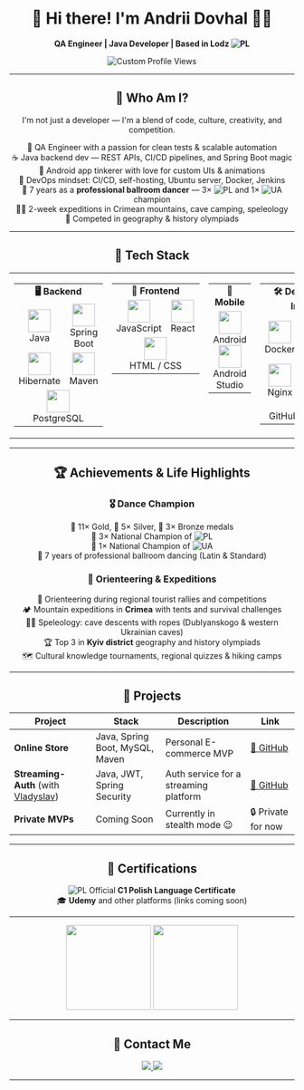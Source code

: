<div align="center">

<h1>👋 Hi there! I'm Andrii Dovhal 👨‍💻</h1>
<p><b>QA Engineer | Java Developer | Based in Lodz  <img src="https://flagcdn.com/24x18/pl.png" alt="PL" /></b></p>

<div style="text-align: center;">
  <img src="https://advd.tech/views.svg" alt="Custom Profile Views" />
</div>

---

## 🧠 Who Am I?

<p>
  I'm not just a developer — I'm a blend of code, culture, creativity, and competition.
</p>

<p align="center">
  🧪 QA Engineer with a passion for clean tests & scalable automation<br/>
  ☕ Java backend dev — REST APIs, CI/CD pipelines, and Spring Boot magic<br/>
  📱 Android app tinkerer with love for custom UIs & animations<br/>
  🔧 DevOps mindset: CI/CD, self-hosting, Ubuntu server, Docker, Jenkins<br/>
  💃 7 years as a <b>professional ballroom dancer</b> — 3× <img src="https://flagcdn.com/24x18/pl.png" alt="PL" /> and 1× <img src="https://flagcdn.com/24x18/ua.png" alt="UA" /> champion<br/>
  🧗‍♂️ 2-week expeditions in Crimean mountains, cave camping, speleology<br/>
  🧠 Competed in geography & history olympiads
</p>

---

<h2 align="center">🧰 Tech Stack</h2>


<table align="center">
  <tr>
    <td valign="top" align="center">
      <table>
        <tr><td colspan="2" align="center"><strong>🖥️ Backend</strong></td></tr>
        <tr>
          <td align="center" width="100">
            <img src="https://cdn.jsdelivr.net/gh/devicons/devicon/icons/java/java-original.svg" width="40"/><br/>Java
          </td>
          <td align="center" width="100">
            <img src="https://cdn.jsdelivr.net/gh/devicons/devicon/icons/spring/spring-original.svg" width="40"/><br/>Spring Boot
          </td>
        </tr>
        <tr>
          <td align="center">
            <img src="https://cdn.jsdelivr.net/gh/devicons/devicon/icons/hibernate/hibernate-plain.svg" width="40"/><br/>Hibernate
          </td>
          <td align="center">
            <img src="https://cdn.jsdelivr.net/gh/devicons/devicon/icons/maven/maven-original.svg" width="40"/><br/>Maven
          </td>
        </tr>
        <tr>
          <td colspan="2" align="center">
            <img src="https://cdn.jsdelivr.net/gh/devicons/devicon/icons/postgresql/postgresql-original.svg" width="40"/><br/>PostgreSQL
          </td>
        </tr>
      </table>
    </td>
    <td valign="top" align="center">
      <table>
        <tr><td colspan="2" align="center"><strong>🎨 Frontend</strong></td></tr>
        <tr>
          <td align="center">
            <img src="https://cdn.jsdelivr.net/gh/devicons/devicon/icons/javascript/javascript-original.svg" width="40"/><br/>JavaScript
          </td>
          <td align="center">
            <img src="https://cdn.jsdelivr.net/gh/devicons/devicon/icons/react/react-original.svg" width="40"/><br/>React
          </td>
        </tr>
        <tr>
          <td colspan="2" align="center">
            <img src="https://cdn.jsdelivr.net/gh/devicons/devicon/icons/html5/html5-original.svg" width="40"/><br/>HTML / CSS
          </td>
        </tr>
      </table>
    </td>
    <td valign="top" align="center">
      <table>
        <tr><td colspan="2" align="center"><strong>📱 Mobile</strong></td></tr>
        <tr>
          <td align="center">
            <img src="https://cdn.jsdelivr.net/gh/devicons/devicon/icons/android/android-original.svg" width="40"/><br/>Android<br/>
            <img src="https://cdn.jsdelivr.net/gh/devicons/devicon/icons/androidstudio/androidstudio-original.svg" width="40"/><br/>Android Studio
          </td>
        </tr>
      </table>
    </td>
    <td valign="top" align="center">
      <table>
        <tr><td colspan="2" align="center"><strong>🛠️ DevOps & Infra</strong></td></tr>
        <tr>
          <td align="center">
            <img src="https://cdn.jsdelivr.net/gh/devicons/devicon/icons/docker/docker-original.svg" width="40"/><br/>Docker
          </td>
          <td align="center">
            <img src="https://cdn.jsdelivr.net/gh/devicons/devicon/icons/linux/linux-original.svg" width="40"/><br/>Linux / Bash
          </td>
        </tr>
        <tr>
          <td align="center">
            <img src="https://cdn.jsdelivr.net/gh/devicons/devicon/icons/nginx/nginx-original.svg" width="40"/><br/>Nginx
          </td>
          <td align="center">
            <img src="https://cdn.jsdelivr.net/gh/devicons/devicon/icons/jenkins/jenkins-original.svg" width="40"/><br/>Jenkins
          </td>
        </tr>
        <tr>
          <td colspan="2" align="center">
            <img src="https://img.shields.io/badge/GitHub%20Actions-2088FF?logo=github-actions&logoColor=white&style=flat-square" /><br/>GitHub Actions
          </td>
        </tr>
      </table>
    </td>
    <td valign="top" align="center">
      <table>
        <tr><td colspan="2" align="center"><strong>🧩 Tools</strong></td></tr>
        <tr>
          <td align="center">
            <img src="https://cdn.jsdelivr.net/gh/devicons/devicon/icons/github/github-original.svg" width="40"/><br/>GitHub
          </td>
          <td align="center">
            <img src="https://cdn.jsdelivr.net/gh/devicons/devicon/icons/intellij/intellij-original.svg" width="40"/><br/>IntelliJ
          </td>
        </tr>
        <tr>
          <td align="center">
            <img src="https://cdn.jsdelivr.net/gh/devicons/devicon/icons/vscode/vscode-original.svg" width="40"/><br/>VS Code
          </td>
          <td align="center">
            <img src="https://img.shields.io/badge/Postman-FF6C37?logo=postman&logoColor=white&style=flat-square" /><br/>Postman
          </td>
        </tr>
        <tr>
          <td colspan="2" align="center">
            <img src="https://img.shields.io/badge/Jira-0052CC?logo=jira&logoColor=white&style=flat-square" /><br/>Jira
          </td>
        </tr>
      </table>
    </td>
  </tr>
</table>

---

## 🏆 Achievements & Life Highlights

### 🎖️ Dance Champion
<p align="center">
🥇 11× Gold, 🥈 5× Silver, 🥉 3× Bronze medals<br/>
👑 3× National Champion of  <img src="https://flagcdn.com/24x18/pl.png" alt="PL" /> <br/>
👑 1× National Champion of  <img src="https://flagcdn.com/24x18/ua.png" alt="UA" /> <br/>
💃 7 years of professional ballroom dancing (Latin & Standard)<br/>
</p>

### 🧭 Orienteering & Expeditions
<p align="center">
🧭 Orienteering during regional tourist rallies and competitions<br/>
🏕 Mountain expeditions in <b>Crimea</b> with tents and survival challenges<br/>
🧗‍♂️ Speleology: cave descents with ropes (Dublyanskogo & western Ukrainian caves)<br/>
🏆 Top 3 in <b>Kyiv district</b> geography and history olympiads<br/>
🗺️ Cultural knowledge tournaments, regional quizzes & hiking camps<br/>
</p>

---

## 🚀 Projects

| Project | Stack | Description | Link |
|--------|-------|-------------|------|
| **Online Store** | Java, Spring Boot, MySQL, Maven | Personal E-commerce MVP | [🔗 GitHub](https://github.com/ADovhal/WebShopOnline) |
| **Streaming-Auth** (with [Vladyslav](https://github.com/VladyslavDobrovolskyi)) | Java, JWT, Spring Security | Auth service for a streaming platform | [🔗 GitHub](https://github.com/VladyslavDobrovolskyi/streaming-auth) |
| **Private MVPs** | Coming Soon | Currently in stealth mode 😉 | 🔒 Private for now |

---

## 📜 Certifications
<p align="center">
  
</p>
<img src="https://flagcdn.com/24x18/pl.png" alt="PL" /> Official <b>C1 Polish Language Certificate</b> <br/>
🎓 <b>Udemy</b> and other platforms (links coming soon)<br/>
</p>

---

<p align="center">
  <img src="https://github-readme-stats.vercel.app/api?username=ADovhal&show_icons=true&theme=gruvbox" height="150"/>
  <img src="https://github-readme-stats.vercel.app/api/top-langs/?username=ADovhal&layout=compact&theme=gruvbox" height="150"/>
</p>

---

## 🔗 Contact Me

<p align="center">
  <a href="https://www.linkedin.com/in/andriidovhal/">
    <img src="https://img.shields.io/badge/LinkedIn-0077B5?style=flat&logo=linkedin&logoColor=white" />
  </a>
  <a></a>
  <a href="mailto:a.dovhal.std@gmail.com">
    <img src="https://img.shields.io/badge/Email-D14836?style=flat&logo=gmail&logoColor=white" />
  </a>
</p>

---

</div>

